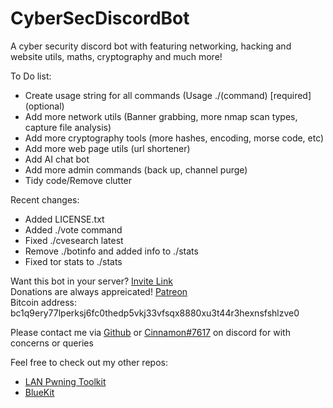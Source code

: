 # CyberSecDiscordBot

A cyber security discord bot with featuring networking, hacking and website utils, maths, cryptography and much more!

To Do list:  
* Create usage string for all commands (Usage ./(command) [required] (optional)
* Add more network utils (Banner grabbing, more nmap scan types, capture file analysis)
* Add more cryptography tools (more hashes, encoding, morse code, etc)
* Add more web page utils (url shortener)
* Add AI chat bot
* Add more admin commands (back up, channel purge)
* Tidy code/Remove clutter

Recent changes:
* Added LICENSE.txt
* Added ./vote command
* Fixed ./cvesearch latest
* Remove ./botinfo and added info to ./stats
* Fixed tor stats to ./stats

Want this bot in your server? [Invite Link](https://bit.ly/3fGmftl)  
Donations are always appreicated! [Patreon](https://www.patreon.com/cinnamon1212)  
Bitcoin address: bc1q9ery77lperksj6fc0thedp5vkj33vfsqx8880xu3t44r3hexnsfshlzve0
  
Please contact me via [Github](https://github.com/Cinnamon1212/) or [Cinnamon#7617](https://discord.com/users/292382410530750466/) on discord for with concerns or queries

Feel free to check out my other repos:  
* [LAN Pwning Toolkit](https://github.com/Cinnamon1212/LAN_Pwning_Toolkit)
* [BlueKit](https://github.com/Cinnamon1212/BlueKit)
